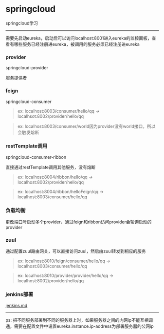 # springcloud
springcloud学习

---

需要先启动eureka，启动后可以访问localhost:8001进入eureka的监控面板，查看有哪些服务已经注册进eureka，被调用的服务必须已经注册进eureka

### provider
springcloud-provider

服务提供者

### feign
springcloud-consumer

>ex: localhost:8003/consumer/hello/qq  ->  localhsot:8002/provider/hello/qq

>ex: localhost:8003/consumer/world因为provider没有world接口，所以会触发熔断
### restTemplate调用

springcloud-consumer-ribbon

直接通过restTemplate调用其他服务，没有熔断

>ex: localhost:8004/ribbon/hello/qq  -> localhost:8002/provider/hello/qq

>ex: localhost:8004/ribbon/helloFeign/qq  ->  localhost:8003/consumer/hello/qq

### 负载均衡

更改端口号启动多个provider，通过feign和ribbon访问provider会轮询启动的provider

### zuul

通过配置zuul路由网关，可以直接访问zuul，然后由zuul转发到相应的服务

>ex: localhost:8010/feign/consumer/hello/qq -> localhost:8003/consumer/hello/qq

>ex: localhost:8010/provider/provider/hello/qq -> localhost:8002/provider/hello/qq

### jenkins部署
[jenkins.md](https://github.com/swiperqi/springcloud/blob/master/jenkins.md)

---
ps: 把不同服务部署到不同的服务器上时，如果服务器之间的内网ip不能互相调通，需要在配置文件中设置eureka.instance.ip-address为部署服务器的公网ip
